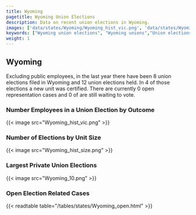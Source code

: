 ```yaml
---
title: Wyoming
pagetitle: Wyoming Union Elections
description: Data on recent union elections in Wyoming.
images: ['data/states/Wyoming/Wyoming_hist_vic.png', 'data/states/Wyoming/Wyoming_hist_size.png', 'data/states/Wyoming/Wyoming_10.png']
keywords: ["Wyoming union elections", "Wyoming unions","Union elections"]
weight: 1
---
```

##  Wyoming

Excluding public employees, in the last year there have been 8 union elections filed in Wyoming and 12 union elections held. In 4 of those elections a new unit was certified. There are currently 0 open representation cases and 0 of are still waiting to vote.

### Number Employees in a Union Election by Outcome
{{< image src="Wyoming_hist_vic.png" >}}

### Number of Elections by Unit Size
{{< image src="Wyoming_hist_size.png" >}}

### Largest Private Union Elections
{{< image src="Wyoming_10.png" >}}

### Open Election Related Cases
{{< readtable table="/tables/states/Wyoming_open.html" >}}

